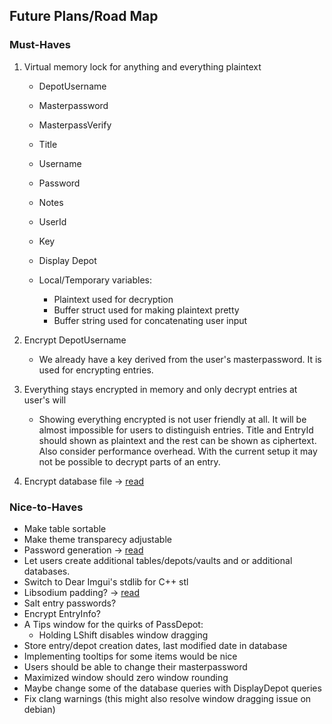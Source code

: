 ## Future Plans/Road Map

### Must-Haves

1. Virtual memory lock for anything and everything plaintext
    - DepotUsername
    - Masterpassword
    - MasterpassVerify

    - Title
    - Username
    - Password
    - Notes
    - UserId

    - Key

    - Display Depot
    
    - Local/Temporary variables:
        - Plaintext used for decryption
        - Buffer struct used for making plaintext pretty
        - Buffer string used for concatenating user input

2. Encrypt DepotUsername
    - We already have a key derived from the user's masterpassword. It is used for encrypting entries.

3. Everything stays encrypted in memory and only decrypt entries at user's will
    - Showing everything encrypted is not user friendly at all. It will be almost impossible for users to distinguish 
    entries. Title and EntryId should shown as plaintext and the rest can be shown as ciphertext. Also consider 
    performance overhead. With the current setup it may not be possible to decrypt parts of an entry.

4. Encrypt database file -> [read](https://doc.libsodium.org/secret-key_cryptography/secretstream#file-encryption-example-code)

### Nice-to-Haves

- Make table sortable
- Make theme transparecy adjustable
- Password generation -> [read](https://doc.libsodium.org/generating_random_data)
- Let users create additional tables/depots/vaults and or additional databases.
- Switch to Dear Imgui's stdlib for C++ stl
- Libsodium padding? -> [read](https://doc.libsodium.org/padding)
- Salt entry passwords?
- Encrypt EntryInfo?
- A Tips window for the quirks of PassDepot:
    - Holding LShift disables window dragging
- Store entry/depot creation dates, last modified date in database
- Implementing tooltips for some items would be nice
- Users should be able to change their masterpassword
- Maximized window should zero window rounding
- Maybe change some of the database queries with DisplayDepot queries
- Fix clang warnings (this might also resolve window dragging issue on debian)